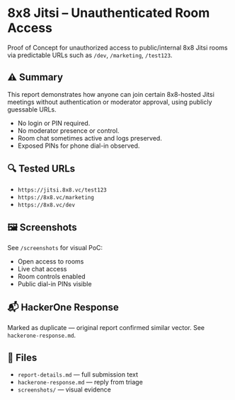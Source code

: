 # 8x8 Jitsi – Unauthenticated Room Access

Proof of Concept for unauthorized access to public/internal 8x8 Jitsi rooms via predictable URLs such as `/dev`, `/marketing`, `/test123`.

## ⚠️ Summary

This report demonstrates how anyone can join certain 8x8-hosted Jitsi meetings without authentication or moderator approval, using publicly guessable URLs.

- No login or PIN required.
- No moderator presence or control.
- Room chat sometimes active and logs preserved.
- Exposed PINs for phone dial-in observed.

## 🔍 Tested URLs

- `https://jitsi.8x8.vc/test123`
- `https://8x8.vc/marketing`
- `https://8x8.vc/dev`

## 🖼️ Screenshots

See `/screenshots` for visual PoC:
- Open access to rooms
- Live chat access
- Room controls enabled
- Public dial-in PINs visible

## 📬 HackerOne Response

Marked as duplicate — original report confirmed similar vector. See `hackerone-response.md`.

## 📁 Files

- `report-details.md` — full submission text
- `hackerone-response.md` — reply from triage
- `screenshots/` — visual evidence